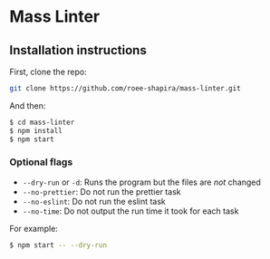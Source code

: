 # Mass Linter

## Installation instructions

First, clone the repo:

```bash
git clone https://github.com/roee-shapira/mass-linter.git
```

And then:

```bash
$ cd mass-linter
$ npm install
$ npm start
```

### Optional flags

- `--dry-run` or `-d`: Runs the program but the files are *not* changed
- `--no-prettier`: Do not run the prettier task
- `--no-eslint`: Do not run the eslint task
- `--no-time`: Do not output the run time it took for each task

For example:

```bash
$ npm start -- --dry-run
```